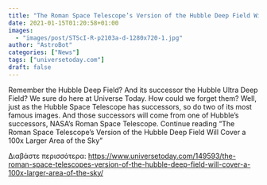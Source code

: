 ```yaml
---
title: "The Roman Space Telescope’s Version of the Hubble Deep Field Will Cover a 100x Larger Area of the Sky"
date: 2021-01-15T01:20:58+01:00
images:
  - "images/post/STScI-R-p2103a-d-1280x720-1.jpg"
author: "AstroBot"
categories: ["News"]
tags: ["universetoday.com"]
draft: false
---
```


Remember the Hubble Deep Field? And its successor the Hubble Ultra Deep Field? We sure do here at Universe Today. How could we forget them? Well, just as the Hubble Space Telescope has successors, so do two of its most famous images. And those successors will come from one of Hubble’s successors, NASA’s Roman Space Telescope. Continue reading “The Roman Space Telescope’s Version of the Hubble Deep Field Will Cover a 100x Larger Area of the Sky” 

Διαβάστε περισσότερα: https://www.universetoday.com/149593/the-roman-space-telescopes-version-of-the-hubble-deep-field-will-cover-a-100x-larger-area-of-the-sky/
